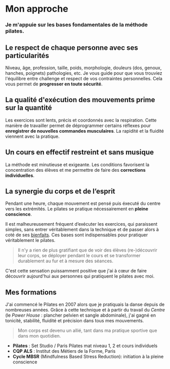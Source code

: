 # Mon approche

### Je m'appuie sur les bases fondamentales de la méthode pilates.

## Le respect de chaque personne avec ses particularités

Niveau, âge, profession, taille, poids, morphologie, douleurs (dos, genoux, hanches, poignets) pathologies, etc. Je vous guide pour que vous trouviez l'équilibre entre challenge et respect de vos contraintes personnelles. Cela vous permet de **progresser en toute sécurité**.

## La qualité d'exécution des mouvements prime sur la quantité

Les exercices sont lents, précis et coordonnés avec la respiration. Cette manière de travailler permet de déprogrammer certains réflexes pour **enregistrer de nouvelles commandes musculaires**. La rapidité et la fluidité viennent avec la pratique.

## Un cours en effectif restreint et sans musique

La méthode est minutieuse et exigeante. Les conditions favorisent la concentration des élèves et me permettre de faire des **corrections individuelles**.

## La synergie du corps et de l’esprit

Pendant une heure, chaque mouvement est pensé puis éxecuté du centre vers les extrémités. Le pilates se pratique nécessairement en **pleine conscience**.

Il est malheureusement fréquent d’exécuter les exercices, qui paraissent simples, sans entrer véritablement dans la technique et de passer alors à coté de ses <a href="/bienfaits">bienfaits</a>. Ces bases sont indispensables pour pratiquer véritablement le pilates.

> Il n'y a rien de plus gratifiant que de voir des élèves (re-)découvrir leur corps, se déployer pendant le cours et se transformer durablement au fur et à mesure des séances.

C'est cette sensation puissamment positive que j'ai à cœur de faire découvrir aujourd'hui aux personnes qui pratiquent le pilates avec moi.

## Mes formations

J'ai commencé le Pilates en 2007 alors que je pratiquais la danse depuis de nombreuses années. Grâce à cette technique et à partir du travail du _Centre_ (le _Power House_ : plancher pelvien et sangle abdominale), j'ai gagné en tonicité, stabilité, fluidité et précision dans tous mes mouvements.

> Mon corps est devenu un allié, tant dans ma pratique sportive que dans mon quotidien.

- **Pilates** : Set Studio / Paris Pilates mat niveau 1, 2 et cours individuels
- **CQP ALS** : Institut des Métiers de la Forme, Paris
- **Cycle MBSR** (Mindfulness Based Stress Reduction): initiation à la pleine conscience
